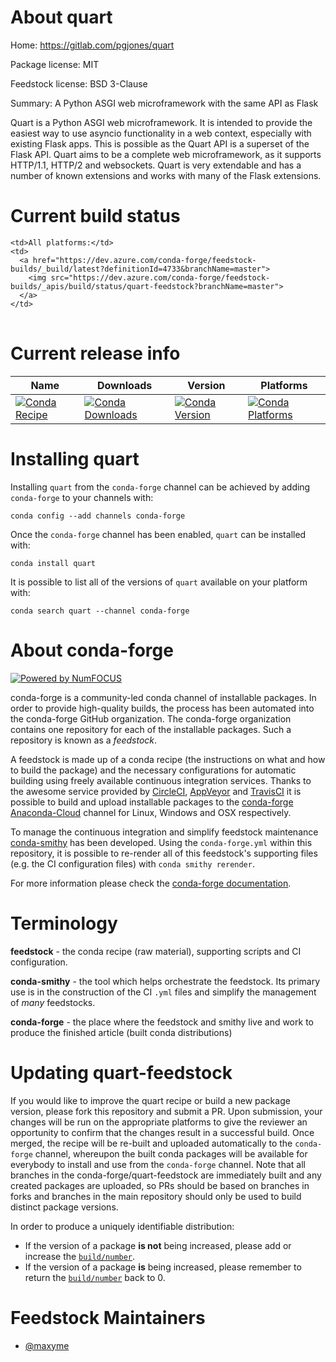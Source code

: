 About quart
===========

Home: https://gitlab.com/pgjones/quart

Package license: MIT

Feedstock license: BSD 3-Clause

Summary: A Python ASGI web microframework with the same API as Flask

Quart is a Python ASGI web microframework. It is intended to provide the easiest way to use
asyncio functionality in a web context, especially with existing Flask
apps. This is possible as the Quart API is a superset of the Flask API.
Quart aims to be a complete web microframework, as it supports
HTTP/1.1, HTTP/2 and websockets. Quart is very extendable and has a
number of known extensions and works
with many of the Flask extensions.


Current build status
====================


<table><tr>
    
    <td>All platforms:</td>
    <td>
      <a href="https://dev.azure.com/conda-forge/feedstock-builds/_build/latest?definitionId=4733&branchName=master">
        <img src="https://dev.azure.com/conda-forge/feedstock-builds/_apis/build/status/quart-feedstock?branchName=master">
      </a>
    </td>
  </tr>
</table>

Current release info
====================

| Name | Downloads | Version | Platforms |
| --- | --- | --- | --- |
| [![Conda Recipe](https://img.shields.io/badge/recipe-quart-green.svg)](https://anaconda.org/conda-forge/quart) | [![Conda Downloads](https://img.shields.io/conda/dn/conda-forge/quart.svg)](https://anaconda.org/conda-forge/quart) | [![Conda Version](https://img.shields.io/conda/vn/conda-forge/quart.svg)](https://anaconda.org/conda-forge/quart) | [![Conda Platforms](https://img.shields.io/conda/pn/conda-forge/quart.svg)](https://anaconda.org/conda-forge/quart) |

Installing quart
================

Installing `quart` from the `conda-forge` channel can be achieved by adding `conda-forge` to your channels with:

```
conda config --add channels conda-forge
```

Once the `conda-forge` channel has been enabled, `quart` can be installed with:

```
conda install quart
```

It is possible to list all of the versions of `quart` available on your platform with:

```
conda search quart --channel conda-forge
```


About conda-forge
=================

[![Powered by NumFOCUS](https://img.shields.io/badge/powered%20by-NumFOCUS-orange.svg?style=flat&colorA=E1523D&colorB=007D8A)](http://numfocus.org)

conda-forge is a community-led conda channel of installable packages.
In order to provide high-quality builds, the process has been automated into the
conda-forge GitHub organization. The conda-forge organization contains one repository
for each of the installable packages. Such a repository is known as a *feedstock*.

A feedstock is made up of a conda recipe (the instructions on what and how to build
the package) and the necessary configurations for automatic building using freely
available continuous integration services. Thanks to the awesome service provided by
[CircleCI](https://circleci.com/), [AppVeyor](https://www.appveyor.com/)
and [TravisCI](https://travis-ci.org/) it is possible to build and upload installable
packages to the [conda-forge](https://anaconda.org/conda-forge)
[Anaconda-Cloud](https://anaconda.org/) channel for Linux, Windows and OSX respectively.

To manage the continuous integration and simplify feedstock maintenance
[conda-smithy](https://github.com/conda-forge/conda-smithy) has been developed.
Using the ``conda-forge.yml`` within this repository, it is possible to re-render all of
this feedstock's supporting files (e.g. the CI configuration files) with ``conda smithy rerender``.

For more information please check the [conda-forge documentation](https://conda-forge.org/docs/).

Terminology
===========

**feedstock** - the conda recipe (raw material), supporting scripts and CI configuration.

**conda-smithy** - the tool which helps orchestrate the feedstock.
                   Its primary use is in the construction of the CI ``.yml`` files
                   and simplify the management of *many* feedstocks.

**conda-forge** - the place where the feedstock and smithy live and work to
                  produce the finished article (built conda distributions)


Updating quart-feedstock
========================

If you would like to improve the quart recipe or build a new
package version, please fork this repository and submit a PR. Upon submission,
your changes will be run on the appropriate platforms to give the reviewer an
opportunity to confirm that the changes result in a successful build. Once
merged, the recipe will be re-built and uploaded automatically to the
`conda-forge` channel, whereupon the built conda packages will be available for
everybody to install and use from the `conda-forge` channel.
Note that all branches in the conda-forge/quart-feedstock are
immediately built and any created packages are uploaded, so PRs should be based
on branches in forks and branches in the main repository should only be used to
build distinct package versions.

In order to produce a uniquely identifiable distribution:
 * If the version of a package **is not** being increased, please add or increase
   the [``build/number``](https://conda.io/docs/user-guide/tasks/build-packages/define-metadata.html#build-number-and-string).
 * If the version of a package **is** being increased, please remember to return
   the [``build/number``](https://conda.io/docs/user-guide/tasks/build-packages/define-metadata.html#build-number-and-string)
   back to 0.

Feedstock Maintainers
=====================

* [@maxyme](https://github.com/maxyme/)

